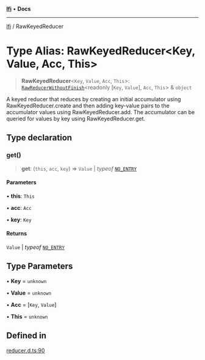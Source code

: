 [**lfi**](../readme.md) • **Docs**

***

[lfi](../globals.md) / RawKeyedReducer

# Type Alias: RawKeyedReducer\<Key, Value, Acc, This\>

> **RawKeyedReducer**\<`Key`, `Value`, `Acc`, `This`\>: [`RawReducerWithoutFinish`](RawReducerWithoutFinish.md)\<readonly [`Key`, `Value`], `Acc`, `This`\> & `object`

A keyed reducer that reduces by creating an initial accumulator using
RawKeyedReducer.create and then adding key-value pairs to the
accumulator values using RawKeyedReducer.add. The accumulator can be
queried for values by key using RawKeyedReducer.get.

## Type declaration

### get()

> **get**: (`this`, `acc`, `key`) => `Value` \| *typeof* [`NO_ENTRY`](../variables/NO_ENTRY.md)

#### Parameters

• **this**: `This`

• **acc**: `Acc`

• **key**: `Key`

#### Returns

`Value` \| *typeof* [`NO_ENTRY`](../variables/NO_ENTRY.md)

## Type Parameters

• **Key** = `unknown`

• **Value** = `unknown`

• **Acc** = [`Key`, `Value`]

• **This** = `unknown`

## Defined in

[reducer.d.ts:90](https://github.com/TomerAberbach/lfi/blob/d7a0f90dd72245d6efd6bd97c58a78b3f3028f25/src/operations/reducer.d.ts#L90)
